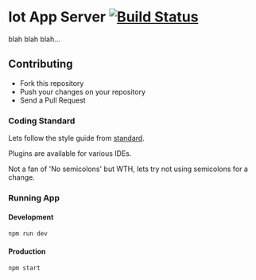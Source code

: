 # Iot App Server [![Build Status](https://travis-ci.org/zoomHKG/iot-server.svg?branch=master)](https://travis-ci.org/zoomHKG/iot-server)

blah blah blah...

## Contributing

* Fork this repository
* Push your changes on your repository
* Send a Pull Request

### Coding Standard

Lets follow the style guide from [standard](https://github.com/standard/standard#standardjs-the-rules).

Plugins are available for various IDEs.

Not a fan of 'No semicolons' but WTH, lets try not using semicolons for a change.

### Running App

#### Development

```shell
npm run dev
```

#### Production

```shell
npm start
```